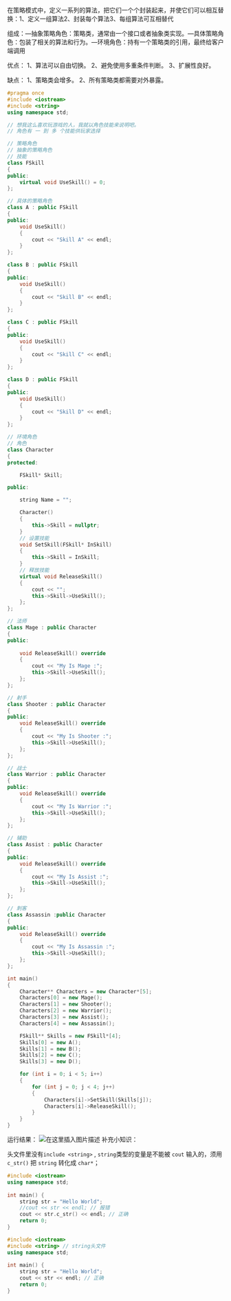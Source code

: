 ﻿在策略模式中，定义一系列的算法，把它们一个个封装起来，并使它们可以相互替换：1、定义一组算法2、封装每个算法3、每组算法可互相替代

组成：—抽象策略角色：策略类，通常由一个接口或者抽象类实现。—具体策略角色：包装了相关的算法和行为。—环境角色：持有一个策略类的引用，最终给客户端调用

优点： 
1、算法可以自由切换。
 2、避免使用多重条件判断。 
 3、扩展性良好。
 
缺点： 
1、策略类会增多。 
2、所有策略类都需要对外暴露。

```cpp
#pragma once
#include <iostream>
#include <string>
using namespace std;

// 想我这么喜欢玩游戏的人，我就以角色技能来说明吧。
// 角色有 一 到 多 个技能供玩家选择

// 策略角色
// 抽象的策略角色
// 技能
class FSkill
{
public:
	virtual void UseSkill() = 0;
};

// 具体的策略角色
class A : public FSkill
{
public:
	void UseSkill()
	{
		cout << "Skill A" << endl;
	}
};

class B : public FSkill
{
public:
	void UseSkill()
	{
		cout << "Skill B" << endl;
	}
};

class C : public FSkill
{
public:
	void UseSkill()
	{
		cout << "Skill C" << endl;
	}
};

class D : public FSkill
{
public:
	void UseSkill()
	{
		cout << "Skill D" << endl;
	}
};

// 环境角色
// 角色
class Character
{
protected:

	FSkill* Skill;

public:

	string Name = "";

	Character()
	{
		this->Skill = nullptr;
	}
	// 设置技能
	void SetSkill(FSkill* InSkill)
	{
		this->Skill = InSkill;
	}
	// 释放技能
	virtual void ReleaseSkill()
	{
		cout << "";
		this->Skill->UseSkill();
	};
};

// 法师
class Mage : public Character
{
public:
	
	void ReleaseSkill() override
	{
		cout << "My Is Mage :";
		this->Skill->UseSkill();
	};
};

// 射手
class Shooter : public Character
{
public:
	void ReleaseSkill() override
	{
		cout << "My Is Shooter :";
		this->Skill->UseSkill();
	};
};

// 战士
class Warrior : public Character
{
public:
	void ReleaseSkill() override
	{
		cout << "My Is Warrior :";
		this->Skill->UseSkill();
	};
};

// 辅助
class Assist : public Character
{
public:
	void ReleaseSkill() override
	{
		cout << "My Is Assist :";
		this->Skill->UseSkill();
	};
};

// 刺客
class Assassin :public Character
{
public:
	void ReleaseSkill() override
	{
		cout << "My Is Assassin :";
		this->Skill->UseSkill();
	};
};
```

```cpp
int main()
{
	Character** Characters = new Character*[5];
	Characters[0] = new Mage();
	Characters[1] = new Shooter();
	Characters[2] = new Warrior();
	Characters[3] = new Assist();
	Characters[4] = new Assassin();

	FSkill** Skills = new FSkill*[4];
	Skills[0] = new A();
	Skills[1] = new B();
	Skills[2] = new C();
	Skills[3] = new D();

	for (int i = 0; i < 5; i++)
	{
		for (int j = 0; j < 4; j++)
		{
			Characters[i]->SetSkill(Skills[j]);
			Characters[i]->ReleaseSkill();
		}
	}
}
```
运行结果：
![在这里插入图片描述](https://img-blog.csdnimg.cn/20191220100320550.png?x-oss-process=image/watermark,type_ZmFuZ3poZW5naGVpdGk,shadow_10,text_aHR0cHM6Ly9ibG9nLmNzZG4ubmV0L3FxXzQyNjczOTIx,size_16,color_FFFFFF,t_70)
补充小知识：

头文件里没有`include <string>` , `string`类型的变量是不能被 `cout` 输入的，须用 `c_str()` 把 `string` 转化成 `char*`；


```cpp
#include <iostream>
using namespace std;
 
int main() {
	string str = "Hello World";
	//cout << str << endl; // 报错
	cout << str.c_str() << endl; // 正确
	return 0;
}
```

```cpp
#include <iostream>
#include <string> // string头文件
using namespace std;
 
int main() {
	string str = "Hello World";
	cout << str << endl; // 正确
	return 0;
}
 
```

